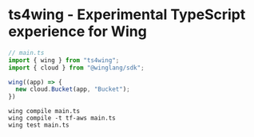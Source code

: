 # ts4wing - Experimental TypeScript experience for Wing

```ts
// main.ts
import { wing } from "ts4wing";
import { cloud } from "@winglang/sdk";

wing((app) => {
  new cloud.Bucket(app, "Bucket");
})
```

```shell
wing compile main.ts
wing compile -t tf-aws main.ts
wing test main.ts
```